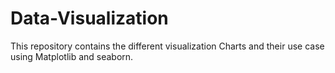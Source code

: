 # Data-Visualization
This repository contains the different visualization Charts and their use case using Matplotlib and seaborn.
